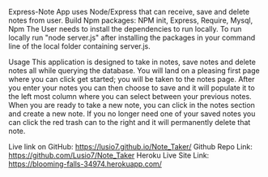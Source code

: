 Express-Note
App uses Node/Express that can receive, save and delete notes from user.
Build
Npm packages: NPM init, Express, Require, Mysql, Npm  The User needs to install the dependencies to run locally. To run locally run "node server.js" after installing the packages in your command line of the local folder containing server.js.

Usage
This application is designed to take in notes, save notes and delete notes all while querying the database. You will land on a pleasing first page where you can click get started; you will be taken to the notes page. After you enter your notes you can then choose to save and it will populate it to the left most column where you can select between your previous notes. When you are ready to take a new note, you can click in the notes section and create a new note. If you no longer need one of your saved notes you can click the red trash can to the right and it will permanently delete that note.


Live link on GitHub: https://lusio7.github.io/Note_Taker/
Github Repo Link: https://github.com/Lusio7/Note_Taker
Heroku Live Site Link: https://blooming-falls-34974.herokuapp.com/
